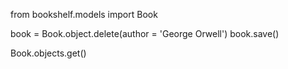 from bookshelf.models import Book

book = Book.object.delete(author = 'George Orwell')
book.save()

Book.objects.get()
